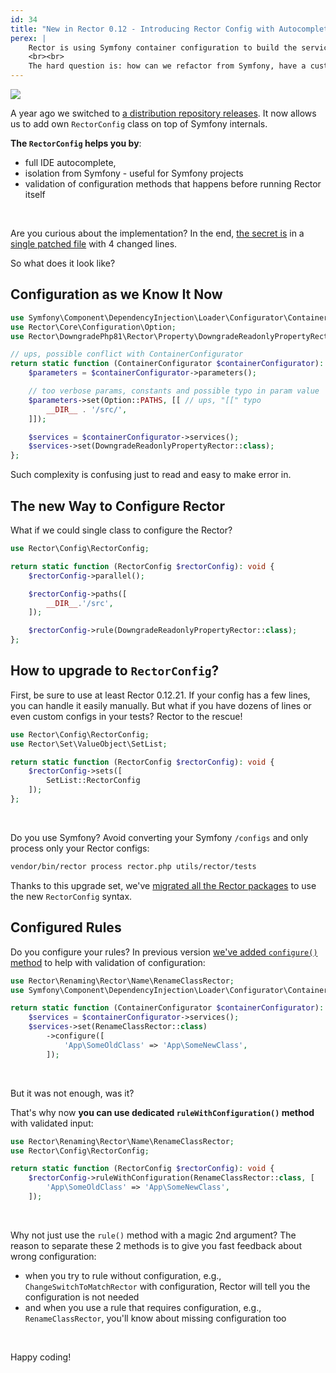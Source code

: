 ```yaml
---
id: 34
title: "New in Rector 0.12 - Introducing Rector Config with Autocomplete"
perex: |
    Rector is using Symfony container configuration to build the service model. While it brings automated autowiring, array autowiring, and native container features, the syntax to configure Rector has been complex and talkative.
    <br><br>
    The hard question is: how can we refactor from Symfony, have a custom Rector config class but keep using its features?
---
```


<img src="/assets/images/blog/2022/rector_config.gif" style="max-width: 35em" class="img-thumbnail mb-4">

A year ago we switched to [a distribution repository releases](/blog/prefixed-rector-by-default). It now allows us to add own `RectorConfig` class on top of Symfony internals.

**The `RectorConfig` helps you by**:

* full IDE autocomplete,
* isolation from Symfony - useful for Symfony projects
* validation of configuration methods that happens before running Rector itself

<br>

Are you curious about the implementation? In the end, [the secret is](https://github.com/rectorphp/rector-src/pull/2019) in a [single patched file](https://raw.githubusercontent.com/rectorphp/vendor-patches/main/patches/symfony-php-config-loader.patch) with 4 changed lines.

So what does it look like?

## Configuration as we Know It Now

```php
use Symfony\Component\DependencyInjection\Loader\Configurator\ContainerConfigurator;
use Rector\Core\Configuration\Option;
use Rector\DowngradePhp81\Rector\Property\DowngradeReadonlyPropertyRector;

// ups, possible conflict with ContainerConfigurator
return static function (ContainerConfigurator $containerConfigurator): void {
    $parameters = $containerConfigurator->parameters();

    // too verbose params, constants and possible typo in param value
    $parameters->set(Option::PATHS, [[ // ups, "[[" typo
        __DIR__ . '/src/',
    ]]);

    $services = $containerConfigurator->services();
    $services->set(DowngradeReadonlyPropertyRector::class);
};
```

Such complexity is confusing just to read and easy to make error in.

## The new Way to Configure Rector

What if we could single class to configure the Rector?

```php
use Rector\Config\RectorConfig;

return static function (RectorConfig $rectorConfig): void {
    $rectorConfig->parallel();

    $rectorConfig->paths([
        __DIR__.'/src',
    ]);

    $rectorConfig->rule(DowngradeReadonlyPropertyRector::class);
};
```

## How to upgrade to `RectorConfig`?

First, be sure to use at least Rector 0.12.21. If your config has a few lines, you can handle it easily manually. But what if you have dozens of lines or even custom configs in your tests? Rector to the rescue!

```php
use Rector\Config\RectorConfig;
use Rector\Set\ValueObject\SetList;

return static function (RectorConfig $rectorConfig): void {
    $rectorConfig->sets([
        SetList::RectorConfig
    ]);
};
```

<br>

Do you use Symfony? Avoid converting your Symfony `/configs` and only process only your Rector configs:

```bash
vendor/bin/rector process rector.php utils/rector/tests
```

Thanks to this upgrade set, we've [migrated all the Rector packages](https://github.com/rectorphp/rector-src/pull/2063/files) to use the new `RectorConfig` syntax.

## Configured Rules

Do you configure your rules? In previous version [we've added `configure()` method](/blog/new-in-rector-012-much-simpler-and-safer-rule-configuration) to help with validation of configuration:

```php
use Rector\Renaming\Rector\Name\RenameClassRector;
use Symfony\Component\DependencyInjection\Loader\Configurator\ContainerConfigurator;

return static function (ContainerConfigurator $containerConfigurator): void {
    $services = $containerConfigurator->services();
    $services->set(RenameClassRector::class)
        ->configure([
            'App\SomeOldClass' => 'App\SomeNewClass',
        ]);
```

<br>

But it was not enough, was it?

That's why now **you can use dedicated `ruleWithConfiguration()` method** with validated input:

```php
use Rector\Renaming\Rector\Name\RenameClassRector;
use Rector\Config\RectorConfig;

return static function (RectorConfig $rectorConfig): void {
    $rectorConfig->ruleWithConfiguration(RenameClassRector::class, [
        'App\SomeOldClass' => 'App\SomeNewClass',
    ]);
```

<br>

Why not just use the `rule()` method with a magic 2nd argument?  The reason to separate these 2 methods is to give you fast feedback about wrong configuration:

* when you try to rule without configuration, e.g., `ChangeSwitchToMatchRector` with configuration, Rector will tell you the configuration is not needed
* and when you use a rule that requires configuration, e.g., `RenameClassRector`, you'll know about missing configuration too

<br>

Happy coding!
